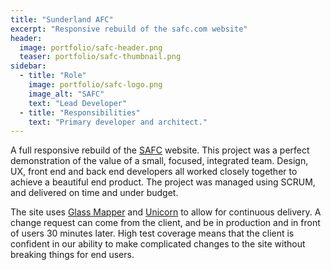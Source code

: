```yaml
---
title: "Sunderland AFC"
excerpt: "Responsive rebuild of the safc.com website"
header:
  image: portfolio/safc-header.png
  teaser: portfolio/safc-thumbnail.png
sidebar:
  - title: "Role"
    image: portfolio/safc-logo.png
    image_alt: "SAFC"
    text: "Lead Developer"
  - title: "Responsibilities"
    text: "Primary developer and architect."
---
```


A full responsive rebuild of the [SAFC](http://www.safc.com) website. This project was a perfect demonstration of the value of a small, focused, integrated team. Design, UX, front end and back end developers all worked closely together to achieve a beautiful end product. The project was managed using SCRUM, and delivered on time and under budget. 

The site uses [Glass Mapper](http://glass.lu/) and [Unicorn](https://github.com/kamsar/Unicorn) to allow for continuous delivery. A change request can come from the client, and be in production and in front of users 30 minutes later. High test coverage means that the client is confident in our ability to make complicated changes to the site without breaking things for end users. 